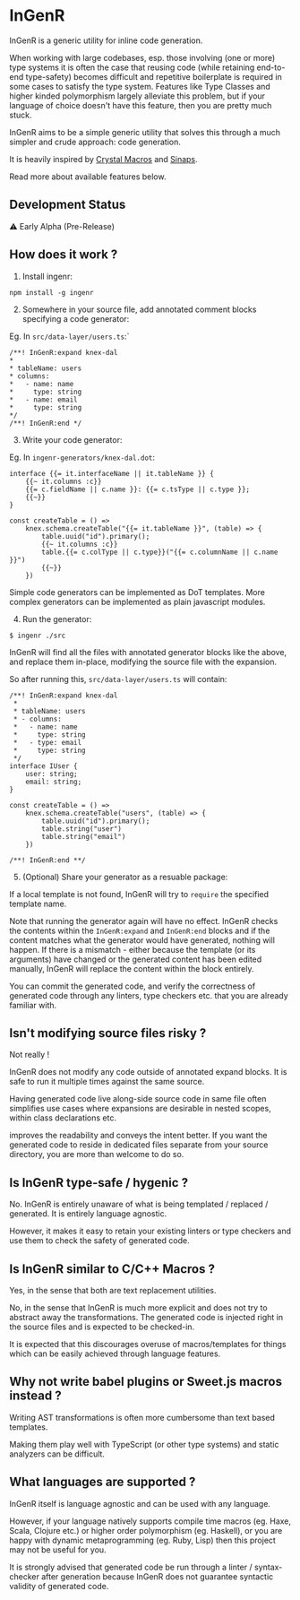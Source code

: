 # InGenR

InGenR is a generic utility for inline code generation.

When working with large codebases, esp. those involving (one or more) type systems it is often the case that reusing code (while retaining end-to-end type-safety) becomes difficult and repetitive boilerplate is required in some cases to satisfy the type system. Features like Type Classes and higher kinded polymorphism largely alleviate this problem, but if your language of choice doesn't have this feature, then you are pretty much stuck.

InGenR aims to be a simple generic utility that solves this through a much simpler and crude approach: code generation.

It is heavily inspired by [Crystal Macros]() and [Sinaps](https://github.com/janestreet/cinaps).

Read more about available features below.

## Development Status

:warning: Early Alpha (Pre-Release)

## How does it work ?

1. Install ingenr:

```
npm install -g ingenr
```

2. Somewhere in your source file, add annotated comment blocks specifying a code generator:

Eg. In `src/data-layer/users.ts`:`

```
/**! InGenR:expand knex-dal
*
* tableName: users
* columns:
*   - name: name
*     type: string
*   - name: email
*     type: string
*/
/**! InGenR:end */
```

3. Write your code generator:

Eg. In `ingenr-generators/knex-dal.dot`:

```
interface {{= it.interfaceName || it.tableName }} {
    {{~ it.columns :c}}
    {{= c.fieldName || c.name }}: {{= c.tsType || c.type }};
    {{~}}
}

const createTable = () =>
    knex.schema.createTable("{{= it.tableName }}", (table) => {
        table.uuid("id").primary();
        {{~ it.columns :c}}
        table.{{= c.colType || c.type}}("{{= c.columnName || c.name }}")
        {{~}}
    })
```

Simple code generators can be implemented as DoT templates. More complex generators can be implemented as plain javascript modules.

4. Run the generator:

```
$ ingenr ./src
```

InGenR will find all the files with annotated generator blocks like the above, and replace them in-place, modifying the source file with the expansion.

So after running this, `src/data-layer/users.ts` will contain:

```
/**! InGenR:expand knex-dal
 *
 * tableName: users
 * - columns:
 *   - name: name
 *     type: string
 *   - type: email
 *     type: string
 */
interface IUser {
    user: string;
    email: string;
}

const createTable = () =>
    knex.schema.createTable("users", (table) => {
        table.uuid("id").primary();
        table.string("user")
        table.string("email")
    })

/**! InGenR:end **/
```

5. (Optional) Share your generator as a resuable package:

If a local template is not found, InGenR will try to `require` the specified template name.

Note that running the generator again will have no effect. InGenR checks the contents within the `InGenR:expand` and `InGenR:end` blocks and if the content matches what the generator would have generated, nothing will happen. If there is a mismatch - either because the template (or its arguments) have changed or the generated content has been edited manually, InGenR will replace the content within the block entirely.

You can commit the generated code, and verify the correctness of generated code through any linters, type checkers etc. that you are already familiar with.

## Isn't modifying source files risky ?

Not really !

InGenR does not modify any code outside of annotated expand blocks. It is safe to run it multiple times against the same source.

Having generated code live along-side source code in same file often simplifies use cases where expansions are desirable in nested scopes, within class declarations etc.

improves the readability and conveys the intent better. If you want the generated code to reside in dedicated files separate from your source directory, you are more than welcome to do so.

## Is InGenR type-safe / hygenic ?

No. InGenR is entirely unaware of what is being templated / replaced / generated. It is entirely language agnostic.

However, it makes it easy to retain your existing linters or type checkers and use them to check the safety of generated code.

## Is InGenR similar to C/C++ Macros ?

Yes, in the sense that both are text replacement utilities.

No, in the sense that InGenR is much more explicit and does not try to abstract away the transformations. The generated code is injected right in the source files and is expected to be checked-in.

It is expected that this discourages overuse of macros/templates for things which can be easily achieved through language features.

## Why not write babel plugins or Sweet.js macros instead ?

Writing AST transformations is often more cumbersome than text based templates.

Making them play well with TypeScript (or other type systems) and static analyzers can be difficult.

## What languages are supported ?

InGenR itself is language agnostic and can be used with any language.

However, if your language natively supports compile time macros (eg. Haxe, Scala, Clojure etc.) or higher order polymorphism (eg. Haskell), or you are happy with dynamic metaprogramming (eg. Ruby, Lisp) then this project may not be useful for you.

It is strongly advised that generated code be run through a linter / syntax-checker after generation because InGenR does not guarantee syntactic validity of generated code.
